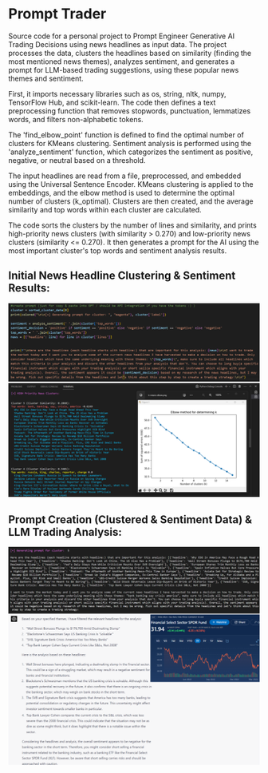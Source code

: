 # Prompt Trader
Source code for a personal project to Prompt Engineer Generative AI Trading Decisions using news headlines as input data. The project processes the data, clusters the headlines based on similarity (finding the most mentioned news themes), analyzes sentiment, and generates a prompt for LLM-based trading suggestions, using these popular news themes and sentiment.

First, it imports necessary libraries such as os, string, nltk, numpy, TensorFlow Hub, and scikit-learn. The code then defines a text preprocessing function that removes stopwords, punctuation, lemmatizes words, and filters non-alphabetic tokens.

The 'find_elbow_point' function is defined to find the optimal number of clusters for KMeans clustering. Sentiment analysis is performed using the 'analyze_sentiment' function, which categorizes the sentiment as positive, negative, or neutral based on a threshold.

The input headlines are read from a file, preprocessed, and embedded using the Universal Sentence Encoder. KMeans clustering is applied to the embeddings, and the elbow method is used to determine the optimal number of clusters (k_optimal). Clusters are then created, and the average similarity and top words within each cluster are calculated.

The code sorts the clusters by the number of lines and similarity, and prints high-priority news clusters (with similarity > 0.270) and low-priority news clusters (similarity <= 0.270). It then generates a prompt for the AI using the most important cluster's top words and sentiment analysis results.

## Initial News Headline Clustering & Sentiment Results:
![Alt text describing the image](https://github.com/AI-Voodoo/prompt_trader/blob/main/prompt-code.png?raw=true)
![Alt text describing the image](https://github.com/AI-Voodoo/prompt_trader/blob/main/clusters.png?raw=true)

## Prompt Creation (Clustered & Sentiment Data) & LLM Trading Analysis:
![Alt text describing the image](https://github.com/AI-Voodoo/prompt_trader/blob/main/Prompt-Answer2.png?raw=true)
